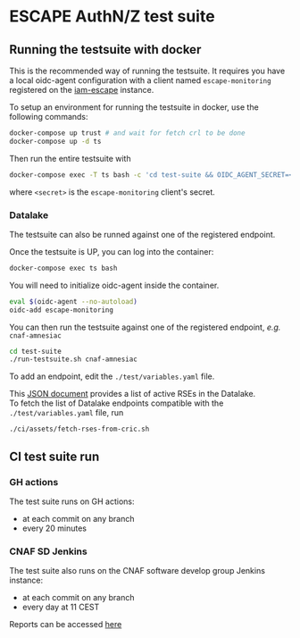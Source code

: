 # ESCAPE AuthN/Z test suite

## Running the testsuite with docker

This is the recommended way of running the testsuite. It requires you have a local oidc-agent configuration with a client named `escape-monitoring` registered on the [iam-escape](https://iam-escape.cloud.cnaf.infn.it/) instance.

To setup an environment for running the testsuite in docker,
use the following commands:

```bash
docker-compose up trust # and wait for fetch crl to be done
docker-compose up -d ts
```

Then run the entire testsuite with

```bash
docker-compose exec -T ts bash -c 'cd test-suite && OIDC_AGENT_SECRET=<secret> sh ci/run.sh'
```

where `<secret>` is the `escape-monitoring` client's secret.

### Datalake

The testsuite can also be runned against one of the registered endpoint.

Once the testsuite is UP, you can log into the container:

```bash
docker-compose exec ts bash
```

You will need to initialize oidc-agent inside the container.

```bash
eval $(oidc-agent --no-autoload)
oidc-add escape-monitoring
```

You can then run the testsuite against one of the registered endpoint, _e.g._ `cnaf-amnesiac`

```bash
cd test-suite
./run-testsuite.sh cnaf-amnesiac
```

To add an endpoint, edit the `./test/variables.yaml` file.

This [JSON document](https://escape-cric.cern.ch/api/doma/rse/query/?json&preset=doma) provides a list of active RSEs in the Datalake.  
To fetch the list of Datalake endpoints compatible with the `./test/variables.yaml` file, run

```console
./ci/assets/fetch-rses-from-cric.sh
```

## CI test suite run

### GH actions

The test suite runs on GH actions:

- at each commit on any branch
- every 20 minutes

### CNAF SD Jenkins

The test suite also runs on the CNAF software develop group Jenkins instance:

- at each commit on any branch
- every day at 11 CEST

Reports can be accessed
[here](https://ci.cloud.cnaf.infn.it/view/escape/job/escape-auth-tests)